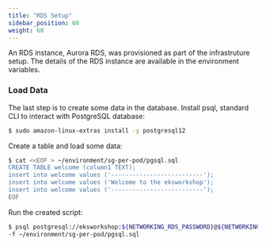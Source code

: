 ```yaml
---
title: "RDS Setup"
sidebar_position: 60
weight: 60
---
```


An RDS instance, Aurora RDS, was provisioned as part of the infrastruture setup. The details of the RDS instance are available in the environment variables.

### Load Data

The last step is to create some data in the database. Install psql, standard CLI to interact with PostgreSQL database:

```bash
$ sudo amazon-linux-extras install -y postgresql12
```

Create a table and load some data:

```bash
$ cat <<EOF > ~/environment/sg-per-pod/pgsql.sql
CREATE TABLE welcome (column1 TEXT);
insert into welcome values ('--------------------------');
insert into welcome values ('Welcome to the eksworkshop');
insert into welcome values ('--------------------------');
EOF
```

Run the created script:

```bash
$ psql postgresql://eksworkshop:${NETWORKING_RDS_PASSWORD}@${NETWORKING_RDS_ENDPOINT}:5432/eksworkshop \
-f ~/environment/sg-per-pod/pgsql.sql
```

